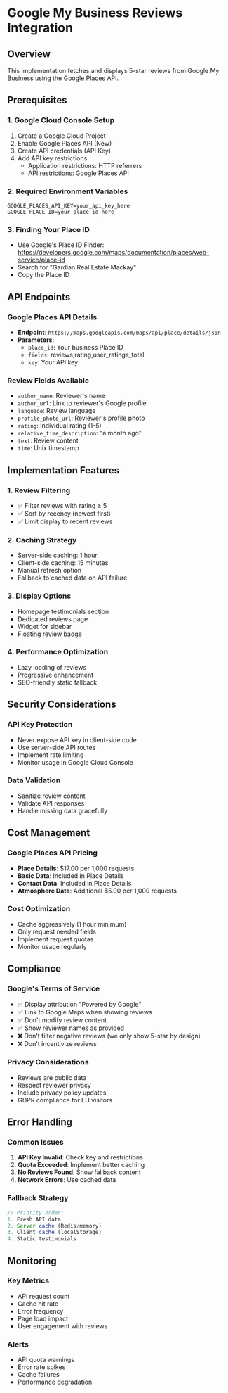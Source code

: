 # Google My Business Reviews Integration

## Overview
This implementation fetches and displays 5-star reviews from Google My Business using the Google Places API.

## Prerequisites

### 1. Google Cloud Console Setup
1. Create a Google Cloud Project
2. Enable Google Places API (New)
3. Create API credentials (API Key)
4. Add API key restrictions:
   - Application restrictions: HTTP referrers
   - API restrictions: Google Places API

### 2. Required Environment Variables
```env
GOOGLE_PLACES_API_KEY=your_api_key_here
GOOGLE_PLACE_ID=your_place_id_here
```

### 3. Finding Your Place ID
- Use Google's Place ID Finder: https://developers.google.com/maps/documentation/places/web-service/place-id
- Search for "Gardian Real Estate Mackay"
- Copy the Place ID

## API Endpoints

### Google Places API Details
- **Endpoint**: `https://maps.googleapis.com/maps/api/place/details/json`
- **Parameters**:
  - `place_id`: Your business Place ID
  - `fields`: reviews,rating,user_ratings_total
  - `key`: Your API key

### Review Fields Available
- `author_name`: Reviewer's name
- `author_url`: Link to reviewer's Google profile
- `language`: Review language
- `profile_photo_url`: Reviewer's profile photo
- `rating`: Individual rating (1-5)
- `relative_time_description`: "a month ago"
- `text`: Review content
- `time`: Unix timestamp

## Implementation Features

### 1. Review Filtering
- ✅ Filter reviews with rating ≥ 5
- ✅ Sort by recency (newest first)
- ✅ Limit display to recent reviews

### 2. Caching Strategy
- Server-side caching: 1 hour
- Client-side caching: 15 minutes
- Manual refresh option
- Fallback to cached data on API failure

### 3. Display Options
- Homepage testimonials section
- Dedicated reviews page
- Widget for sidebar
- Floating review badge

### 4. Performance Optimization
- Lazy loading of reviews
- Progressive enhancement
- SEO-friendly static fallback

## Security Considerations

### API Key Protection
- Never expose API key in client-side code
- Use server-side API routes
- Implement rate limiting
- Monitor usage in Google Cloud Console

### Data Validation
- Sanitize review content
- Validate API responses
- Handle missing data gracefully

## Cost Management

### Google Places API Pricing
- **Place Details**: $17.00 per 1,000 requests
- **Basic Data**: Included in Place Details
- **Contact Data**: Included in Place Details
- **Atmosphere Data**: Additional $5.00 per 1,000 requests

### Cost Optimization
- Cache aggressively (1 hour minimum)
- Only request needed fields
- Implement request quotas
- Monitor usage regularly

## Compliance

### Google's Terms of Service
- ✅ Display attribution "Powered by Google"
- ✅ Link to Google Maps when showing reviews
- ✅ Don't modify review content
- ✅ Show reviewer names as provided
- ❌ Don't filter negative reviews (we only show 5-star by design)
- ❌ Don't incentivize reviews

### Privacy Considerations
- Reviews are public data
- Respect reviewer privacy
- Include privacy policy updates
- GDPR compliance for EU visitors

## Error Handling

### Common Issues
1. **API Key Invalid**: Check key and restrictions
2. **Quota Exceeded**: Implement better caching
3. **No Reviews Found**: Show fallback content
4. **Network Errors**: Use cached data

### Fallback Strategy
```typescript
// Priority order:
1. Fresh API data
2. Server cache (Redis/memory)
3. Client cache (localStorage)
4. Static testimonials
```

## Monitoring

### Key Metrics
- API request count
- Cache hit rate
- Error frequency
- Page load impact
- User engagement with reviews

### Alerts
- API quota warnings
- Error rate spikes
- Cache failures
- Performance degradation